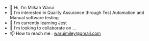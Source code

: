 - 👋 Hi, I’m Milkah Warui
- 👀 I’m interested in Quality Assurance through Test Automation and  Manual software testing 
- 🌱 I’m currently learning  Jest 
- 💞️ I’m looking to collaborate on ...
- 📫 How to reach me : waruimiley@gmail.com

